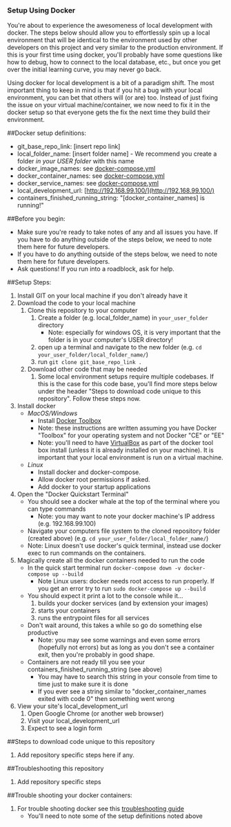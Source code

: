 ### Setup Using Docker

You're about to experience the awesomeness of local development with docker. The steps below should allow you to effortlessly spin up a local environment that will be identical to the environment used by other developers on this project and very similar to the production environment. If this is your first time using docker, you'll probably have some questions like how to debug, how to connect to the local database, etc., but once you get over the initial learning curve, you may never go back.

Using docker for local development is a bit of a paradigm shift. The most important thing to keep in mind is that if you hit a bug with your local environment, you can bet that others will (or are) too. Instead of just fixing the issue on your virtual machine/container, we now need to fix it in the docker setup so that everyone gets the fix the next time they build their environment.

##Docker setup definitions:

- git_base_repo_link: [insert repo link]
- local_folder_name: [insert folder name] - We recommend you create a folder *in your USER folder* with this name
- docker_image_names: see [docker-compose.yml](../docker-compose.yml)
- docker_container_names: see [docker-compose.yml](../docker-compose.yml)
- docker_service_names: see [docker-compose.yml](../docker-compose.yml)
- local_development_url:  [http://192.168.99.100/](http://192.168.99.100/)
- containers_finished_running_string: "[docker_container_names] is running!"

##Before you begin:

- Make sure you're ready to take notes of any and all issues you have. If you have to do anything outside of the steps below, we need to note them here for future developers.
- If you have to do anything outside of the steps below, we need to note them here for future developers.
- Ask questions! If you run into a roadblock, ask for help.

##Setup Steps:

1. Install GIT on your local machine if you don't already have it
1. Download the code to your local machine
    1. Clone this repository to your computer
        1. Create a folder (e.g. local_folder_name) in `your_user_folder` directory
            - Note: especially for windows OS, it is very important that the folder is in your computer's USER directory!
        1. open up a terminal and navigate to the new folder (e.g. `cd your_user_folder/local_folder_name/`)
        1. run `git clone git_base_repo_link .`
    1. Download other code that may be needed
        1. Some local environment setups require multiple codebases. If this is the case for this code base, you'll find more steps below under the header "Steps to download code unique to this repository". Follow these steps now.
1. Install docker
    - *MacOS/Windows*
        - Install [Docker Toolbox](https://docs.docker.com/engine/installation/)
        - Note: these instructions are written assuming you have Docker "Toolbox" for your operating system and not Docker "CE" or "EE"
        - Note: you'll need to have [VirtualBox](https://www.virtualbox.org/wiki/Downloads) as part of the docker tool box install (unless it is already installed on your machine). It is important that your local environment is run on a virtual machine.
    - *Linux*
        - Install docker and docker-compose.
        - Allow docker root permissions if asked.
        - Add docker to your startup applications
1. Open the "Docker Quickstart Terminal"
    - You should see a docker whale at the top of the terminal where you can type commands
        - Note: you may want to note your docker machine's IP address (e.g. 192.168.99.100)
    - Navigate your computers file system to the cloned repository folder (created above) (e.g. `cd your_user_folder/local_folder_name/`)
    - Note: Linux doesn't use docker's quick terminal, instead use docker exec to run commands on the containers.
1. Magically create all the docker containers needed to run the code
    - In the quick start terminal run `docker-compose down -v docker-compose up --build`
        - Note Linux users: docker needs root access to run properly. If you get an error try to run `sudo docker-compose up --build`
    - You should expect it print a lot to the console while it...
        1. builds your docker services (and by extension your images)
        1. starts your containers
        1. runs the entrypoint files for all services
    - Don't wait around, this takes a while so go do something else productive
        - Note: you may see some warnings and even some errors (hopefully not errors) but as long as you don't see a container exit, then you're probably in good shape.
    - Containers are not ready till you see your containers_finished_running_string (see above)
        - You may have to search this string in your console from time to time just to make sure it is done
        - If you ever see a string similar to "docker_container_names exited with code 0" then something went wrong
1. View your site's local_development_url
    1. Open Google Chrome (or another web browser)
    1. Visit your local_development_url
    1. Expect to see a login form

##Steps to download code unique to this repository

1. Add repository specific steps here if any.

##Troubleshooting this repository

1. Add repository specific steps

##Trouble shooting your docker containers:

1. For trouble shooting docker see this [troubleshooting guide](https://github.com/bbuie/code_snipits/wiki/Docker-Trouble-Shooting)
    - You'll need to note some of the setup definitions noted above
